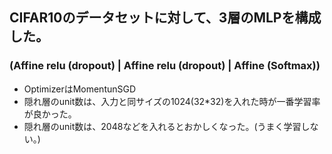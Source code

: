 ## CIFAR10のデータセットに対して、3層のMLPを構成した。
### (Affine relu (dropout) | Affine relu (dropout) | Affine (Softmax))
- OptimizerはMomentunSGD
- 隠れ層のunit数は、入力と同サイズの1024(32*32)を入れた時が一番学習率が良かった。
- 隠れ層のunit数は、2048などを入れるとおかしくなった。(うまく学習しない。)
